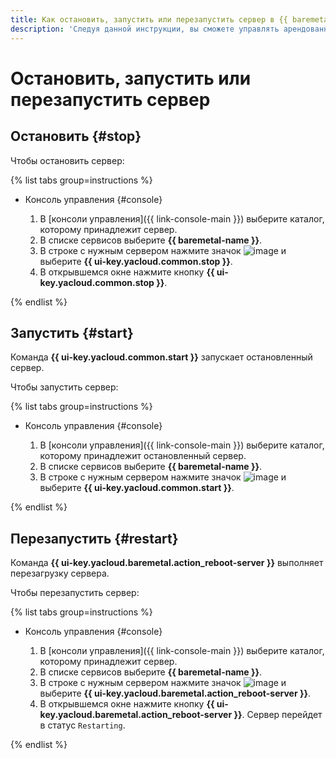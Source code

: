 ```yaml
---
title: Как остановить, запустить или перезапустить сервер в {{ baremetal-full-name }}
description: 'Следуя данной инструкции, вы сможете управлять арендованным сервером {{ baremetal-full-name }}: остановить, запустить или перезапустить его.'
---
```


# Остановить, запустить или перезапустить сервер

## Остановить {#stop}

Чтобы остановить сервер:

{% list tabs group=instructions %}

- Консоль управления {#console}

  1. В [консоли управления]({{ link-console-main }}) выберите каталог, которому принадлежит сервер.
  1. В списке сервисов выберите **{{ baremetal-name }}**.
  1. В строке с нужным сервером нажмите значок ![image](../../../_assets/console-icons/ellipsis.svg) и выберите **{{ ui-key.yacloud.common.stop }}**.
  1. В открывшемся окне нажмите кнопку **{{ ui-key.yacloud.common.stop }}**.

{% endlist %}

## Запустить {#start}

Команда **{{ ui-key.yacloud.common.start }}** запускает остановленный сервер.

Чтобы запустить сервер:

{% list tabs group=instructions %}

- Консоль управления {#console}

  1. В [консоли управления]({{ link-console-main }}) выберите каталог, которому принадлежит остановленный сервер.
  1. В списке сервисов выберите **{{ baremetal-name }}**.
  1. В строке с нужным сервером нажмите значок ![image](../../../_assets/console-icons/ellipsis.svg) и выберите **{{ ui-key.yacloud.common.start }}**.

{% endlist %}

## Перезапустить {#restart}

Команда **{{ ui-key.yacloud.baremetal.action_reboot-server }}** выполняет перезагрузку сервера.

Чтобы перезапустить сервер:

{% list tabs group=instructions %}

- Консоль управления {#console}

  1. В [консоли управления]({{ link-console-main }}) выберите каталог, которому принадлежит сервер.
  1. В списке сервисов выберите **{{ baremetal-name }}**.
  1. В строке с нужным сервером нажмите значок ![image](../../../_assets/console-icons/ellipsis.svg) и выберите **{{ ui-key.yacloud.baremetal.action_reboot-server }}**.
  1. В открывшемся окне нажмите кнопку **{{ ui-key.yacloud.baremetal.action_reboot-server }}**. Сервер перейдет в статус `Restarting`.

{% endlist %}
